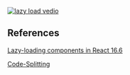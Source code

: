 
[![lazy load vedio]('./docs/cover.png')]('./docs/lazy-load-vedio.webm')

## References
[Lazy-loading components in React 16.6](https://blog.logrocket.com/lazy-loading-components-in-react-16-6-6cea535c0b52/)

[Code-Splitting](https://reactjs.org/docs/code-splitting.html)
